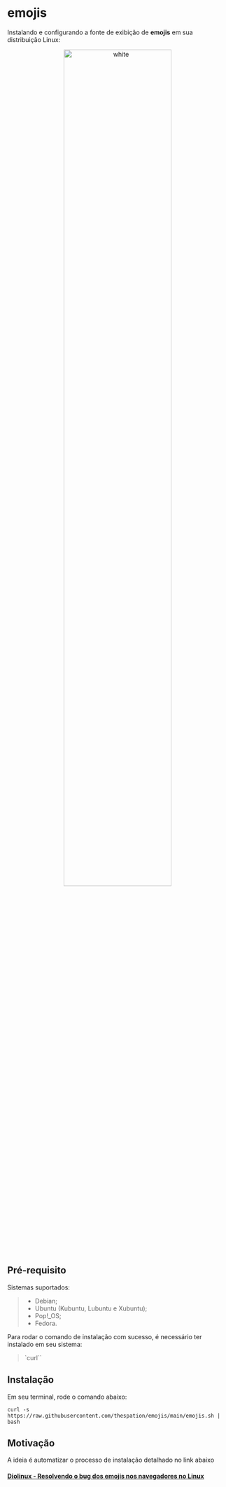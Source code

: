 # emojis
Instalando e configurando a fonte de exibição de **emojis** em sua distribuição Linux:

<p align="center">
<img width="70%" src="https://user-images.githubusercontent.com/84329097/192320832-dda9e553-5d9c-48e1-b1be-f98837812764.png" align="center" alt="white" /><br><br>


## Pré-requisito
Sistemas suportados:
> * Debian;
> * Ubuntu (Kubuntu, Lubuntu e Xubuntu);
> * Pop!_OS;
> * Fedora.

Para rodar o comando de instalação com sucesso, é necessário ter instalado em seu sistema:
> `curl``

## Instalação
Em seu terminal, rode o comando abaixo:

```
curl -s https://raw.githubusercontent.com/thespation/emojis/main/emojis.sh | bash
```

## Motivação
A ideia é automatizar o processo de instalação detalhado no link abaixo

  
#### [Diolinux - Resolvendo o bug dos emojis nos navegadores no Linux](https://diolinux.com.br/tutoriais/resolvendo-o-bug-dos-emojis.html)
